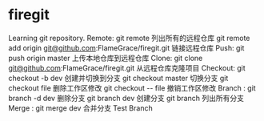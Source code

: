 # firegit
Learning git repository.
Remote: git remote 列出所有的远程仓库
        git remote add origin git@github.com:FlameGrace/firegit.git 链接远程仓库
Push:   git push origin master 上传本地仓库到远程仓库
Clone:  git clone git@github.com:FlameGrace/firegit.git 从远程仓库克隆项目
Checkout:  git checkout -b dev 创建并切换到分支
           git checkout master 切换分支
           git checkout file 删除工作区修改
           git checkout -- file 撤销工作区修改
Branch :   git branch -d dev  删除分支
           git branch dev 创建分支 
           git branch 列出所有分支
Merge  :   git merge dev 合并分支
Test Branch
